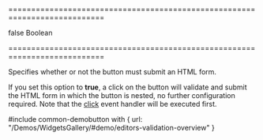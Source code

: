 ===========================================================================
<!--default-->false<!--/default-->
<!--type-->Boolean<!--/type-->
===========================================================================

<!--shortDescription-->
Specifies whether or not the button must submit an HTML form.
<!--/shortDescription-->

<!--fullDescription-->
If you set this option to **true**, a click on the button will validate and submit the HTML form in which the button is nested, no further configuration required. Note that the [click](/Documentation/ApiReference/UI_Widgets/dxButton/Events/#click) event handler will be executed first.

#include common-demobutton with {
    url: "/Demos/WidgetsGallery/#demo/editors-validation-overview"
}
<!--/fullDescription-->